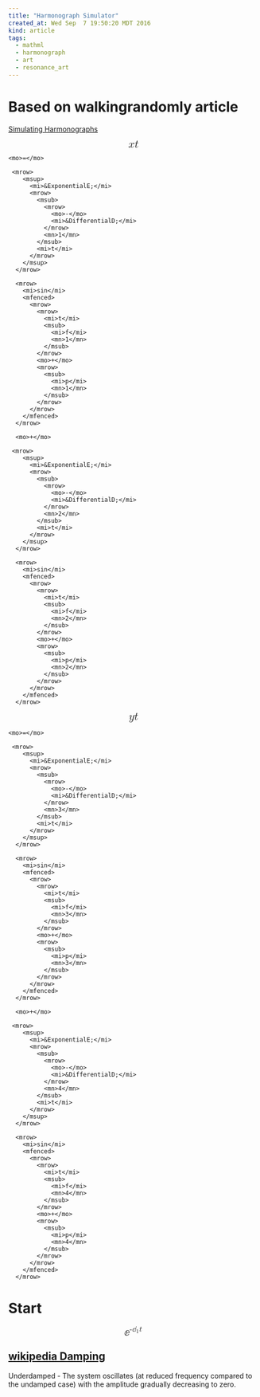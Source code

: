 ```yaml
---
title: "Harmonograph Simulator"
created_at: Wed Sep  7 19:50:20 MDT 2016
kind: article
tags:
  - mathml
  - harmonograph
  - art
  - resonance_art
---
```


# Based on walkingrandomly article


<a href="http://www.walkingrandomly.com/?p=151" target="_blank">Simulating Harmonographs</a>

<math xmlns='http://www.w3.org/1998/Math/MathML' display='block'>
  <mstyle mathsize="1.6em">
    <mrow>
      <mi>x</mi>
      <mfenced>
        <mi>t</mi>
      </mfenced>
    </mrow>

    <mo>=</mo>

     <mrow>
        <msup>
          <mi>&ExponentialE;</mi>
          <mrow>
            <msub>
              <mrow>
                <mo>-</mo>
                <mi>&DifferentialD;</mi>
              </mrow>
              <mn>1</mn>
            </msub>
            <mi>t</mi>
          </mrow>
        </msup>
      </mrow>

      <mrow>
        <mi>sin</mi>
        <mfenced>
          <mrow>
            <mrow>
              <mi>t</mi>
              <msub>
                <mi>f</mi>
                <mn>1</mn>
              </msub>
            </mrow>
            <mo>+</mo>
            <mrow>
              <msub>
                <mi>p</mi>
                <mn>1</mn>
              </msub>
            </mrow>
          </mrow>
        </mfenced>
      </mrow>

      <mo>+</mo>

     <mrow>
        <msup>
          <mi>&ExponentialE;</mi>
          <mrow>
            <msub>
              <mrow>
                <mo>-</mo>
                <mi>&DifferentialD;</mi>
              </mrow>
              <mn>2</mn>
            </msub>
            <mi>t</mi>
          </mrow>
        </msup>
      </mrow>

      <mrow>
        <mi>sin</mi>
        <mfenced>
          <mrow>
            <mrow>
              <mi>t</mi>
              <msub>
                <mi>f</mi>
                <mn>2</mn>
              </msub>
            </mrow>
            <mo>+</mo>
            <mrow>
              <msub>
                <mi>p</mi>
                <mn>2</mn>
              </msub>
            </mrow>
          </mrow>
        </mfenced>
      </mrow>
  </mstyle>
</math>

<math xmlns='http://www.w3.org/1998/Math/MathML' display='block'>
  <mstyle mathsize="1.6em">
    <mrow>
      <mi>y</mi>
      <mfenced>
        <mi>t</mi>
      </mfenced>
    </mrow>

    <mo>=</mo>

     <mrow>
        <msup>
          <mi>&ExponentialE;</mi>
          <mrow>
            <msub>
              <mrow>
                <mo>-</mo>
                <mi>&DifferentialD;</mi>
              </mrow>
              <mn>3</mn>
            </msub>
            <mi>t</mi>
          </mrow>
        </msup>
      </mrow>

      <mrow>
        <mi>sin</mi>
        <mfenced>
          <mrow>
            <mrow>
              <mi>t</mi>
              <msub>
                <mi>f</mi>
                <mn>3</mn>
              </msub>
            </mrow>
            <mo>+</mo>
            <mrow>
              <msub>
                <mi>p</mi>
                <mn>3</mn>
              </msub>
            </mrow>
          </mrow>
        </mfenced>
      </mrow>

      <mo>+</mo>

     <mrow>
        <msup>
          <mi>&ExponentialE;</mi>
          <mrow>
            <msub>
              <mrow>
                <mo>-</mo>
                <mi>&DifferentialD;</mi>
              </mrow>
              <mn>4</mn>
            </msub>
            <mi>t</mi>
          </mrow>
        </msup>
      </mrow>

      <mrow>
        <mi>sin</mi>
        <mfenced>
          <mrow>
            <mrow>
              <mi>t</mi>
              <msub>
                <mi>f</mi>
                <mn>4</mn>
              </msub>
            </mrow>
            <mo>+</mo>
            <mrow>
              <msub>
                <mi>p</mi>
                <mn>4</mn>
              </msub>
            </mrow>
          </mrow>
        </mfenced>
      </mrow>
  </mstyle>
</math>

# Start

<math xmlns='http://www.w3.org/1998/Math/MathML' display='block'>
  <mstyle mathsize="1.6em">
    <msup>
      <mi>&ExponentialE;</mi>
      <mrow>
        <msub>
          <mrow>
            <mo>-</mo>
            <mi>&DifferentialD;</mi>
          </mrow>
          <mn>1</mn>
        </msub>
        <mi>t</mi>
      </mrow>
    </msup>
  </mstyle>
</math>


## <a href="https://en.wikipedia.org/wiki/Damping" target="_blank">wikipedia Damping</a>

Underdamped - The system oscillates (at reduced frequency compared to
the undamped case) with the amplitude gradually decreasing to zero.

<!--
html boilerplate
<a href="" target="_blank"></a>
<a name=""></a>
<img src="" width="400px">
<ul>
  <li></li>
</ul>
<pre>
</pre>
<pre><code>
</code></pre>
<math xmlns='http://www.w3.org/1998/Math/MathML' display='block'>
</math>
-->
